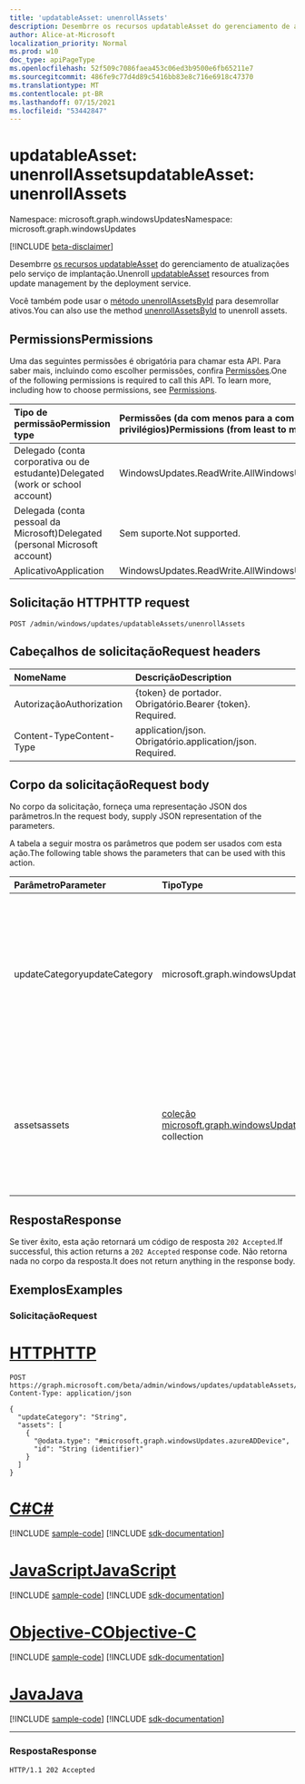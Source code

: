 ```yaml
---
title: 'updatableAsset: unenrollAssets'
description: Desembrre os recursos updatableAsset do gerenciamento de atualizações pelo serviço de implantação.
author: Alice-at-Microsoft
localization_priority: Normal
ms.prod: w10
doc_type: apiPageType
ms.openlocfilehash: 52f509c7086faea453c06ed3b9500e6fb65211e7
ms.sourcegitcommit: 486fe9c77d4d89c5416bb83e8c716e6918c47370
ms.translationtype: MT
ms.contentlocale: pt-BR
ms.lasthandoff: 07/15/2021
ms.locfileid: "53442847"
---
```

# <a name="updatableasset-unenrollassets"></a><span data-ttu-id="838b5-103">updatableAsset: unenrollAssets</span><span class="sxs-lookup"><span data-stu-id="838b5-103">updatableAsset: unenrollAssets</span></span>
<span data-ttu-id="838b5-104">Namespace: microsoft.graph.windowsUpdates</span><span class="sxs-lookup"><span data-stu-id="838b5-104">Namespace: microsoft.graph.windowsUpdates</span></span>

[!INCLUDE [beta-disclaimer](../../includes/beta-disclaimer.md)]

<span data-ttu-id="838b5-105">Desembrre [os recursos updatableAsset](../resources/windowsupdates-updatableasset.md) do gerenciamento de atualizações pelo serviço de implantação.</span><span class="sxs-lookup"><span data-stu-id="838b5-105">Unenroll [updatableAsset](../resources/windowsupdates-updatableasset.md) resources from update management by the deployment service.</span></span>

<span data-ttu-id="838b5-106">Você também pode usar o [método unenrollAssetsById](windowsupdates-updatableasset-unenrollassetsbyid.md) para desemrollar ativos.</span><span class="sxs-lookup"><span data-stu-id="838b5-106">You can also use the method [unenrollAssetsById](windowsupdates-updatableasset-unenrollassetsbyid.md) to unenroll assets.</span></span>

## <a name="permissions"></a><span data-ttu-id="838b5-107">Permissions</span><span class="sxs-lookup"><span data-stu-id="838b5-107">Permissions</span></span>
<span data-ttu-id="838b5-p101">Uma das seguintes permissões é obrigatória para chamar esta API. Para saber mais, incluindo como escolher permissões, confira [Permissões](/graph/permissions-reference).</span><span class="sxs-lookup"><span data-stu-id="838b5-p101">One of the following permissions is required to call this API. To learn more, including how to choose permissions, see [Permissions](/graph/permissions-reference).</span></span>

|<span data-ttu-id="838b5-110">Tipo de permissão</span><span class="sxs-lookup"><span data-stu-id="838b5-110">Permission type</span></span>|<span data-ttu-id="838b5-111">Permissões (da com menos para a com mais privilégios)</span><span class="sxs-lookup"><span data-stu-id="838b5-111">Permissions (from least to most privileged)</span></span>|
|:---|:---|
|<span data-ttu-id="838b5-112">Delegado (conta corporativa ou de estudante)</span><span class="sxs-lookup"><span data-stu-id="838b5-112">Delegated (work or school account)</span></span>|<span data-ttu-id="838b5-113">WindowsUpdates.ReadWrite.All</span><span class="sxs-lookup"><span data-stu-id="838b5-113">WindowsUpdates.ReadWrite.All</span></span>|
|<span data-ttu-id="838b5-114">Delegada (conta pessoal da Microsoft)</span><span class="sxs-lookup"><span data-stu-id="838b5-114">Delegated (personal Microsoft account)</span></span>|<span data-ttu-id="838b5-115">Sem suporte.</span><span class="sxs-lookup"><span data-stu-id="838b5-115">Not supported.</span></span>|
|<span data-ttu-id="838b5-116">Aplicativo</span><span class="sxs-lookup"><span data-stu-id="838b5-116">Application</span></span>|<span data-ttu-id="838b5-117">WindowsUpdates.ReadWrite.All</span><span class="sxs-lookup"><span data-stu-id="838b5-117">WindowsUpdates.ReadWrite.All</span></span>|

## <a name="http-request"></a><span data-ttu-id="838b5-118">Solicitação HTTP</span><span class="sxs-lookup"><span data-stu-id="838b5-118">HTTP request</span></span>

<!-- {
  "blockType": "ignored"
}
-->
``` http
POST /admin/windows/updates/updatableAssets/unenrollAssets
```

## <a name="request-headers"></a><span data-ttu-id="838b5-119">Cabeçalhos de solicitação</span><span class="sxs-lookup"><span data-stu-id="838b5-119">Request headers</span></span>
|<span data-ttu-id="838b5-120">Nome</span><span class="sxs-lookup"><span data-stu-id="838b5-120">Name</span></span>|<span data-ttu-id="838b5-121">Descrição</span><span class="sxs-lookup"><span data-stu-id="838b5-121">Description</span></span>|
|:---|:---|
|<span data-ttu-id="838b5-122">Autorização</span><span class="sxs-lookup"><span data-stu-id="838b5-122">Authorization</span></span>|<span data-ttu-id="838b5-p102">{token} de portador. Obrigatório.</span><span class="sxs-lookup"><span data-stu-id="838b5-p102">Bearer {token}. Required.</span></span>|
|<span data-ttu-id="838b5-125">Content-Type</span><span class="sxs-lookup"><span data-stu-id="838b5-125">Content-Type</span></span>|<span data-ttu-id="838b5-p103">application/json. Obrigatório.</span><span class="sxs-lookup"><span data-stu-id="838b5-p103">application/json. Required.</span></span>|

## <a name="request-body"></a><span data-ttu-id="838b5-128">Corpo da solicitação</span><span class="sxs-lookup"><span data-stu-id="838b5-128">Request body</span></span>
<span data-ttu-id="838b5-129">No corpo da solicitação, forneça uma representação JSON dos parâmetros.</span><span class="sxs-lookup"><span data-stu-id="838b5-129">In the request body, supply JSON representation of the parameters.</span></span>

<span data-ttu-id="838b5-130">A tabela a seguir mostra os parâmetros que podem ser usados com esta ação.</span><span class="sxs-lookup"><span data-stu-id="838b5-130">The following table shows the parameters that can be used with this action.</span></span>

|<span data-ttu-id="838b5-131">Parâmetro</span><span class="sxs-lookup"><span data-stu-id="838b5-131">Parameter</span></span>|<span data-ttu-id="838b5-132">Tipo</span><span class="sxs-lookup"><span data-stu-id="838b5-132">Type</span></span>|<span data-ttu-id="838b5-133">Descrição</span><span class="sxs-lookup"><span data-stu-id="838b5-133">Description</span></span>|
|:---|:---|:---|
|<span data-ttu-id="838b5-134">updateCategory</span><span class="sxs-lookup"><span data-stu-id="838b5-134">updateCategory</span></span>|<span data-ttu-id="838b5-135">microsoft.graph.windowsUpdates.updateCategory</span><span class="sxs-lookup"><span data-stu-id="838b5-135">microsoft.graph.windowsUpdates.updateCategory</span></span>|<span data-ttu-id="838b5-136">A categoria de atualizações para o serviço parar de gerenciar.</span><span class="sxs-lookup"><span data-stu-id="838b5-136">The category of updates for the service to stop managing.</span></span> <span data-ttu-id="838b5-137">Oferece suporte a um subconjunto dos valores **para updateCategory**.</span><span class="sxs-lookup"><span data-stu-id="838b5-137">Supports a subset of the values for **updateCategory**.</span></span> <span data-ttu-id="838b5-138">Os valores possíveis são: `feature` .</span><span class="sxs-lookup"><span data-stu-id="838b5-138">Possible values are: `feature`.</span></span>|
|<span data-ttu-id="838b5-139">assets</span><span class="sxs-lookup"><span data-stu-id="838b5-139">assets</span></span>|<span data-ttu-id="838b5-140">[coleção microsoft.graph.windowsUpdates.updatableAsset](../resources/windowsupdates-updatableasset.md)</span><span class="sxs-lookup"><span data-stu-id="838b5-140">[microsoft.graph.windowsUpdates.updatableAsset](../resources/windowsupdates-updatableasset.md) collection</span></span>|<span data-ttu-id="838b5-141">Lista de **recursos updatableAsset** para desembragem do gerenciamento de atualizações pelo serviço para a **atualização determinadaCategory**.</span><span class="sxs-lookup"><span data-stu-id="838b5-141">List of **updatableAsset** resources to unenroll from update management by the service for the given **updateCategory**.</span></span>|



## <a name="response"></a><span data-ttu-id="838b5-142">Resposta</span><span class="sxs-lookup"><span data-stu-id="838b5-142">Response</span></span>

<span data-ttu-id="838b5-143">Se tiver êxito, esta ação retornará um código de resposta `202 Accepted`.</span><span class="sxs-lookup"><span data-stu-id="838b5-143">If successful, this action returns a `202 Accepted` response code.</span></span> <span data-ttu-id="838b5-144">Não retorna nada no corpo da resposta.</span><span class="sxs-lookup"><span data-stu-id="838b5-144">It does not return anything in the response body.</span></span>

## <a name="examples"></a><span data-ttu-id="838b5-145">Exemplos</span><span class="sxs-lookup"><span data-stu-id="838b5-145">Examples</span></span>

### <a name="request"></a><span data-ttu-id="838b5-146">Solicitação</span><span class="sxs-lookup"><span data-stu-id="838b5-146">Request</span></span>

# <a name="http"></a>[<span data-ttu-id="838b5-147">HTTP</span><span class="sxs-lookup"><span data-stu-id="838b5-147">HTTP</span></span>](#tab/http)
<!-- {
  "blockType": "request",
  "name": "updatableasset_unenrollassets"
}
-->
``` http
POST https://graph.microsoft.com/beta/admin/windows/updates/updatableAssets/unenrollAssets
Content-Type: application/json

{
  "updateCategory": "String",
  "assets": [
    {
      "@odata.type": "#microsoft.graph.windowsUpdates.azureADDevice",
      "id": "String (identifier)"
    }
  ]
}
```
# <a name="c"></a>[<span data-ttu-id="838b5-148">C#</span><span class="sxs-lookup"><span data-stu-id="838b5-148">C#</span></span>](#tab/csharp)
[!INCLUDE [sample-code](../includes/snippets/csharp/updatableasset-unenrollassets-csharp-snippets.md)]
[!INCLUDE [sdk-documentation](../includes/snippets/snippets-sdk-documentation-link.md)]

# <a name="javascript"></a>[<span data-ttu-id="838b5-149">JavaScript</span><span class="sxs-lookup"><span data-stu-id="838b5-149">JavaScript</span></span>](#tab/javascript)
[!INCLUDE [sample-code](../includes/snippets/javascript/updatableasset-unenrollassets-javascript-snippets.md)]
[!INCLUDE [sdk-documentation](../includes/snippets/snippets-sdk-documentation-link.md)]

# <a name="objective-c"></a>[<span data-ttu-id="838b5-150">Objective-C</span><span class="sxs-lookup"><span data-stu-id="838b5-150">Objective-C</span></span>](#tab/objc)
[!INCLUDE [sample-code](../includes/snippets/objc/updatableasset-unenrollassets-objc-snippets.md)]
[!INCLUDE [sdk-documentation](../includes/snippets/snippets-sdk-documentation-link.md)]

# <a name="java"></a>[<span data-ttu-id="838b5-151">Java</span><span class="sxs-lookup"><span data-stu-id="838b5-151">Java</span></span>](#tab/java)
[!INCLUDE [sample-code](../includes/snippets/java/updatableasset-unenrollassets-java-snippets.md)]
[!INCLUDE [sdk-documentation](../includes/snippets/snippets-sdk-documentation-link.md)]

---



### <a name="response"></a><span data-ttu-id="838b5-152">Resposta</span><span class="sxs-lookup"><span data-stu-id="838b5-152">Response</span></span>

<!-- {
  "blockType": "response",
  "truncated": true
}
-->
``` http
HTTP/1.1 202 Accepted
```

